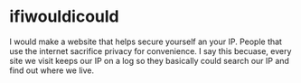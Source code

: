 # ifiwouldicould

I would make a website that helps secure yourself an your IP. People that use the internet sacrifice privacy for convenience. I say this becuase, every site we visit keeps our IP on a log so they basically could search our IP and find out where we live.

